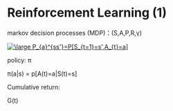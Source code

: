 # Reinforcement Learning (1)

markov decision processes (MDP)：(S,A,P,R,γ)

<a href="https://www.codecogs.com/eqnedit.php?latex=\dpi{120}&space;\large&space;P_{a}^{ss'}=P[S_{t=1}=s',A_{t}=a]" target="_blank"><img src="https://latex.codecogs.com/gif.latex?\dpi{120}&space;\large&space;P_{a}^{ss'}=P[S_{t=1}=s',A_{t}=a]" title="\large P_{a}^{ss'}=P[S_{t=1}=s',A_{t}=a]" /></a>

policy: π

π(a|s) = p[A(t)=a|S(t)=s]

Cumulative return:

G(t) 


